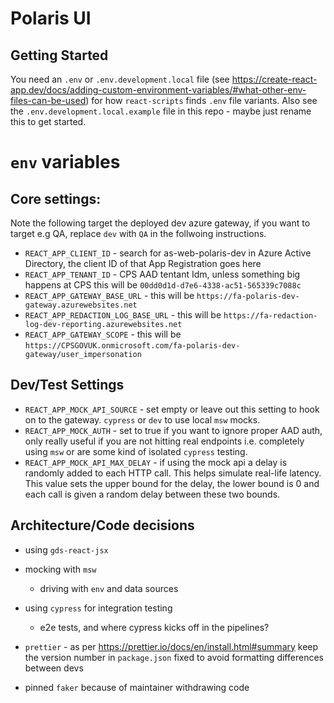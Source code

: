 # Polaris UI

## Getting Started

You need an `.env` or `.env.development.local` file (see https://create-react-app.dev/docs/adding-custom-environment-variables/#what-other-env-files-can-be-used)
for how `react-scripts` finds `.env` file variants. Also see the `.env.development.local.example` file in this repo - maybe just rename this to get started.

# `env` variables

## Core settings:

Note the following target the deployed dev azure gateway, if you want to target e.g QA, replace `dev` with `QA` in the follwoing instructions.

- `REACT_APP_CLIENT_ID` - search for as-web-polaris-dev in Azure Active Directory, the client ID of that App Registration goes here
- `REACT_APP_TENANT_ID` - CPS AAD tentant Idm, unless something big happens at CPS this will be `00dd0d1d-d7e6-4338-ac51-565339c7088c`
- `REACT_APP_GATEWAY_BASE_URL` - this will be `https://fa-polaris-dev-gateway.azurewebsites.net`
- `REACT_APP_REDACTION_LOG_BASE_URL` - this will be `https://fa-redaction-log-dev-reporting.azurewebsites.net`
- `REACT_APP_GATEWAY_SCOPE` - this will be `https://CPSGOVUK.onmicrosoft.com/fa-polaris-dev-gateway/user_impersonation`

## Dev/Test Settings

- `REACT_APP_MOCK_API_SOURCE` - set empty or leave out this setting to hook on to the gateway. `cypress` or `dev` to use local `msw` mocks.
- `REACT_APP_MOCK_AUTH` - set to true if you want to ignore proper AAD auth, only really useful if you are not hitting real endpoints
  i.e. completely using `msw` or are some kind of isolated `cypress` testing.
- `REACT_APP_MOCK_API_MAX_DELAY` - if using the mock api a delay is randomly added to each HTTP call. This helps simulate real-life latency.
  This value sets the upper bound for the delay, the lower bound is 0 and each call is given a random delay between these two bounds.

## Architecture/Code decisions

- using `gds-react-jsx`
- mocking with `msw`

  - driving with `env` and data sources

- using `cypress` for integration testing
  - e2e tests, and where cypress kicks off in the pipelines?
- `prettier` - as per https://prettier.io/docs/en/install.html#summary keep the version number in `package.json` fixed to avoid formatting differences between devs
- pinned `faker` because of maintainer withdrawing code
